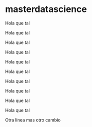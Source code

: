 # masterdatascience

Hola que tal

Hola que tal

Hola que tal

Hola que tal

Hola que tal

Hola que tal

Hola que tal

Hola que tal

Hola que tal

Hola que tal

Otra linea mas
otro cambio
